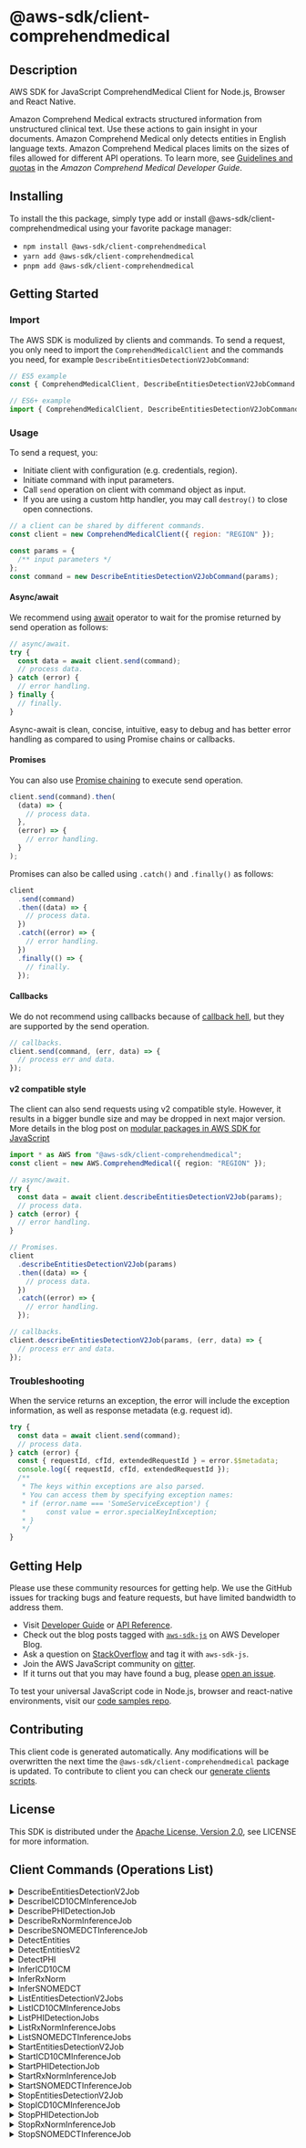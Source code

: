 <!-- generated file, do not edit directly -->

# @aws-sdk/client-comprehendmedical

## Description

AWS SDK for JavaScript ComprehendMedical Client for Node.js, Browser and React Native.

<p>Amazon Comprehend Medical extracts structured information from unstructured clinical text. Use these actions to gain insight in your documents. Amazon Comprehend Medical only detects entities in English language texts. Amazon Comprehend Medical places limits on the sizes of files allowed for different API operations. To learn more, see <a href="https://docs.aws.amazon.com/comprehend-medical/latest/dev/comprehendmedical-quotas.html">Guidelines and quotas</a> in the <i>Amazon Comprehend Medical Developer Guide</i>.</p>

## Installing

To install the this package, simply type add or install @aws-sdk/client-comprehendmedical
using your favorite package manager:

- `npm install @aws-sdk/client-comprehendmedical`
- `yarn add @aws-sdk/client-comprehendmedical`
- `pnpm add @aws-sdk/client-comprehendmedical`

## Getting Started

### Import

The AWS SDK is modulized by clients and commands.
To send a request, you only need to import the `ComprehendMedicalClient` and
the commands you need, for example `DescribeEntitiesDetectionV2JobCommand`:

```js
// ES5 example
const { ComprehendMedicalClient, DescribeEntitiesDetectionV2JobCommand } = require("@aws-sdk/client-comprehendmedical");
```

```ts
// ES6+ example
import { ComprehendMedicalClient, DescribeEntitiesDetectionV2JobCommand } from "@aws-sdk/client-comprehendmedical";
```

### Usage

To send a request, you:

- Initiate client with configuration (e.g. credentials, region).
- Initiate command with input parameters.
- Call `send` operation on client with command object as input.
- If you are using a custom http handler, you may call `destroy()` to close open connections.

```js
// a client can be shared by different commands.
const client = new ComprehendMedicalClient({ region: "REGION" });

const params = {
  /** input parameters */
};
const command = new DescribeEntitiesDetectionV2JobCommand(params);
```

#### Async/await

We recommend using [await](https://developer.mozilla.org/en-US/docs/Web/JavaScript/Reference/Operators/await)
operator to wait for the promise returned by send operation as follows:

```js
// async/await.
try {
  const data = await client.send(command);
  // process data.
} catch (error) {
  // error handling.
} finally {
  // finally.
}
```

Async-await is clean, concise, intuitive, easy to debug and has better error handling
as compared to using Promise chains or callbacks.

#### Promises

You can also use [Promise chaining](https://developer.mozilla.org/en-US/docs/Web/JavaScript/Guide/Using_promises#chaining)
to execute send operation.

```js
client.send(command).then(
  (data) => {
    // process data.
  },
  (error) => {
    // error handling.
  }
);
```

Promises can also be called using `.catch()` and `.finally()` as follows:

```js
client
  .send(command)
  .then((data) => {
    // process data.
  })
  .catch((error) => {
    // error handling.
  })
  .finally(() => {
    // finally.
  });
```

#### Callbacks

We do not recommend using callbacks because of [callback hell](http://callbackhell.com/),
but they are supported by the send operation.

```js
// callbacks.
client.send(command, (err, data) => {
  // process err and data.
});
```

#### v2 compatible style

The client can also send requests using v2 compatible style.
However, it results in a bigger bundle size and may be dropped in next major version. More details in the blog post
on [modular packages in AWS SDK for JavaScript](https://aws.amazon.com/blogs/developer/modular-packages-in-aws-sdk-for-javascript/)

```ts
import * as AWS from "@aws-sdk/client-comprehendmedical";
const client = new AWS.ComprehendMedical({ region: "REGION" });

// async/await.
try {
  const data = await client.describeEntitiesDetectionV2Job(params);
  // process data.
} catch (error) {
  // error handling.
}

// Promises.
client
  .describeEntitiesDetectionV2Job(params)
  .then((data) => {
    // process data.
  })
  .catch((error) => {
    // error handling.
  });

// callbacks.
client.describeEntitiesDetectionV2Job(params, (err, data) => {
  // process err and data.
});
```

### Troubleshooting

When the service returns an exception, the error will include the exception information,
as well as response metadata (e.g. request id).

```js
try {
  const data = await client.send(command);
  // process data.
} catch (error) {
  const { requestId, cfId, extendedRequestId } = error.$$metadata;
  console.log({ requestId, cfId, extendedRequestId });
  /**
   * The keys within exceptions are also parsed.
   * You can access them by specifying exception names:
   * if (error.name === 'SomeServiceException') {
   *     const value = error.specialKeyInException;
   * }
   */
}
```

## Getting Help

Please use these community resources for getting help.
We use the GitHub issues for tracking bugs and feature requests, but have limited bandwidth to address them.

- Visit [Developer Guide](https://docs.aws.amazon.com/sdk-for-javascript/v3/developer-guide/welcome.html)
  or [API Reference](https://docs.aws.amazon.com/AWSJavaScriptSDK/v3/latest/index.html).
- Check out the blog posts tagged with [`aws-sdk-js`](https://aws.amazon.com/blogs/developer/tag/aws-sdk-js/)
  on AWS Developer Blog.
- Ask a question on [StackOverflow](https://stackoverflow.com/questions/tagged/aws-sdk-js) and tag it with `aws-sdk-js`.
- Join the AWS JavaScript community on [gitter](https://gitter.im/aws/aws-sdk-js-v3).
- If it turns out that you may have found a bug, please [open an issue](https://github.com/aws/aws-sdk-js-v3/issues/new/choose).

To test your universal JavaScript code in Node.js, browser and react-native environments,
visit our [code samples repo](https://github.com/aws-samples/aws-sdk-js-tests).

## Contributing

This client code is generated automatically. Any modifications will be overwritten the next time the `@aws-sdk/client-comprehendmedical` package is updated.
To contribute to client you can check our [generate clients scripts](https://github.com/aws/aws-sdk-js-v3/tree/main/scripts/generate-clients).

## License

This SDK is distributed under the
[Apache License, Version 2.0](http://www.apache.org/licenses/LICENSE-2.0),
see LICENSE for more information.

## Client Commands (Operations List)

<details>
<summary>
DescribeEntitiesDetectionV2Job
</summary>

[Command API Reference](https://docs.aws.amazon.com/AWSJavaScriptSDK/v3/latest/clients/client-comprehendmedical/classes/describeentitiesdetectionv2jobcommand.html) / [Input](https://docs.aws.amazon.com/AWSJavaScriptSDK/v3/latest/clients/client-comprehendmedical/interfaces/describeentitiesdetectionv2jobcommandinput.html) / [Output](https://docs.aws.amazon.com/AWSJavaScriptSDK/v3/latest/clients/client-comprehendmedical/interfaces/describeentitiesdetectionv2jobcommandoutput.html)

</details>
<details>
<summary>
DescribeICD10CMInferenceJob
</summary>

[Command API Reference](https://docs.aws.amazon.com/AWSJavaScriptSDK/v3/latest/clients/client-comprehendmedical/classes/describeicd10cminferencejobcommand.html) / [Input](https://docs.aws.amazon.com/AWSJavaScriptSDK/v3/latest/clients/client-comprehendmedical/interfaces/describeicd10cminferencejobcommandinput.html) / [Output](https://docs.aws.amazon.com/AWSJavaScriptSDK/v3/latest/clients/client-comprehendmedical/interfaces/describeicd10cminferencejobcommandoutput.html)

</details>
<details>
<summary>
DescribePHIDetectionJob
</summary>

[Command API Reference](https://docs.aws.amazon.com/AWSJavaScriptSDK/v3/latest/clients/client-comprehendmedical/classes/describephidetectionjobcommand.html) / [Input](https://docs.aws.amazon.com/AWSJavaScriptSDK/v3/latest/clients/client-comprehendmedical/interfaces/describephidetectionjobcommandinput.html) / [Output](https://docs.aws.amazon.com/AWSJavaScriptSDK/v3/latest/clients/client-comprehendmedical/interfaces/describephidetectionjobcommandoutput.html)

</details>
<details>
<summary>
DescribeRxNormInferenceJob
</summary>

[Command API Reference](https://docs.aws.amazon.com/AWSJavaScriptSDK/v3/latest/clients/client-comprehendmedical/classes/describerxnorminferencejobcommand.html) / [Input](https://docs.aws.amazon.com/AWSJavaScriptSDK/v3/latest/clients/client-comprehendmedical/interfaces/describerxnorminferencejobcommandinput.html) / [Output](https://docs.aws.amazon.com/AWSJavaScriptSDK/v3/latest/clients/client-comprehendmedical/interfaces/describerxnorminferencejobcommandoutput.html)

</details>
<details>
<summary>
DescribeSNOMEDCTInferenceJob
</summary>

[Command API Reference](https://docs.aws.amazon.com/AWSJavaScriptSDK/v3/latest/clients/client-comprehendmedical/classes/describesnomedctinferencejobcommand.html) / [Input](https://docs.aws.amazon.com/AWSJavaScriptSDK/v3/latest/clients/client-comprehendmedical/interfaces/describesnomedctinferencejobcommandinput.html) / [Output](https://docs.aws.amazon.com/AWSJavaScriptSDK/v3/latest/clients/client-comprehendmedical/interfaces/describesnomedctinferencejobcommandoutput.html)

</details>
<details>
<summary>
DetectEntities
</summary>

[Command API Reference](https://docs.aws.amazon.com/AWSJavaScriptSDK/v3/latest/clients/client-comprehendmedical/classes/detectentitiescommand.html) / [Input](https://docs.aws.amazon.com/AWSJavaScriptSDK/v3/latest/clients/client-comprehendmedical/interfaces/detectentitiescommandinput.html) / [Output](https://docs.aws.amazon.com/AWSJavaScriptSDK/v3/latest/clients/client-comprehendmedical/interfaces/detectentitiescommandoutput.html)

</details>
<details>
<summary>
DetectEntitiesV2
</summary>

[Command API Reference](https://docs.aws.amazon.com/AWSJavaScriptSDK/v3/latest/clients/client-comprehendmedical/classes/detectentitiesv2command.html) / [Input](https://docs.aws.amazon.com/AWSJavaScriptSDK/v3/latest/clients/client-comprehendmedical/interfaces/detectentitiesv2commandinput.html) / [Output](https://docs.aws.amazon.com/AWSJavaScriptSDK/v3/latest/clients/client-comprehendmedical/interfaces/detectentitiesv2commandoutput.html)

</details>
<details>
<summary>
DetectPHI
</summary>

[Command API Reference](https://docs.aws.amazon.com/AWSJavaScriptSDK/v3/latest/clients/client-comprehendmedical/classes/detectphicommand.html) / [Input](https://docs.aws.amazon.com/AWSJavaScriptSDK/v3/latest/clients/client-comprehendmedical/interfaces/detectphicommandinput.html) / [Output](https://docs.aws.amazon.com/AWSJavaScriptSDK/v3/latest/clients/client-comprehendmedical/interfaces/detectphicommandoutput.html)

</details>
<details>
<summary>
InferICD10CM
</summary>

[Command API Reference](https://docs.aws.amazon.com/AWSJavaScriptSDK/v3/latest/clients/client-comprehendmedical/classes/infericd10cmcommand.html) / [Input](https://docs.aws.amazon.com/AWSJavaScriptSDK/v3/latest/clients/client-comprehendmedical/interfaces/infericd10cmcommandinput.html) / [Output](https://docs.aws.amazon.com/AWSJavaScriptSDK/v3/latest/clients/client-comprehendmedical/interfaces/infericd10cmcommandoutput.html)

</details>
<details>
<summary>
InferRxNorm
</summary>

[Command API Reference](https://docs.aws.amazon.com/AWSJavaScriptSDK/v3/latest/clients/client-comprehendmedical/classes/inferrxnormcommand.html) / [Input](https://docs.aws.amazon.com/AWSJavaScriptSDK/v3/latest/clients/client-comprehendmedical/interfaces/inferrxnormcommandinput.html) / [Output](https://docs.aws.amazon.com/AWSJavaScriptSDK/v3/latest/clients/client-comprehendmedical/interfaces/inferrxnormcommandoutput.html)

</details>
<details>
<summary>
InferSNOMEDCT
</summary>

[Command API Reference](https://docs.aws.amazon.com/AWSJavaScriptSDK/v3/latest/clients/client-comprehendmedical/classes/infersnomedctcommand.html) / [Input](https://docs.aws.amazon.com/AWSJavaScriptSDK/v3/latest/clients/client-comprehendmedical/interfaces/infersnomedctcommandinput.html) / [Output](https://docs.aws.amazon.com/AWSJavaScriptSDK/v3/latest/clients/client-comprehendmedical/interfaces/infersnomedctcommandoutput.html)

</details>
<details>
<summary>
ListEntitiesDetectionV2Jobs
</summary>

[Command API Reference](https://docs.aws.amazon.com/AWSJavaScriptSDK/v3/latest/clients/client-comprehendmedical/classes/listentitiesdetectionv2jobscommand.html) / [Input](https://docs.aws.amazon.com/AWSJavaScriptSDK/v3/latest/clients/client-comprehendmedical/interfaces/listentitiesdetectionv2jobscommandinput.html) / [Output](https://docs.aws.amazon.com/AWSJavaScriptSDK/v3/latest/clients/client-comprehendmedical/interfaces/listentitiesdetectionv2jobscommandoutput.html)

</details>
<details>
<summary>
ListICD10CMInferenceJobs
</summary>

[Command API Reference](https://docs.aws.amazon.com/AWSJavaScriptSDK/v3/latest/clients/client-comprehendmedical/classes/listicd10cminferencejobscommand.html) / [Input](https://docs.aws.amazon.com/AWSJavaScriptSDK/v3/latest/clients/client-comprehendmedical/interfaces/listicd10cminferencejobscommandinput.html) / [Output](https://docs.aws.amazon.com/AWSJavaScriptSDK/v3/latest/clients/client-comprehendmedical/interfaces/listicd10cminferencejobscommandoutput.html)

</details>
<details>
<summary>
ListPHIDetectionJobs
</summary>

[Command API Reference](https://docs.aws.amazon.com/AWSJavaScriptSDK/v3/latest/clients/client-comprehendmedical/classes/listphidetectionjobscommand.html) / [Input](https://docs.aws.amazon.com/AWSJavaScriptSDK/v3/latest/clients/client-comprehendmedical/interfaces/listphidetectionjobscommandinput.html) / [Output](https://docs.aws.amazon.com/AWSJavaScriptSDK/v3/latest/clients/client-comprehendmedical/interfaces/listphidetectionjobscommandoutput.html)

</details>
<details>
<summary>
ListRxNormInferenceJobs
</summary>

[Command API Reference](https://docs.aws.amazon.com/AWSJavaScriptSDK/v3/latest/clients/client-comprehendmedical/classes/listrxnorminferencejobscommand.html) / [Input](https://docs.aws.amazon.com/AWSJavaScriptSDK/v3/latest/clients/client-comprehendmedical/interfaces/listrxnorminferencejobscommandinput.html) / [Output](https://docs.aws.amazon.com/AWSJavaScriptSDK/v3/latest/clients/client-comprehendmedical/interfaces/listrxnorminferencejobscommandoutput.html)

</details>
<details>
<summary>
ListSNOMEDCTInferenceJobs
</summary>

[Command API Reference](https://docs.aws.amazon.com/AWSJavaScriptSDK/v3/latest/clients/client-comprehendmedical/classes/listsnomedctinferencejobscommand.html) / [Input](https://docs.aws.amazon.com/AWSJavaScriptSDK/v3/latest/clients/client-comprehendmedical/interfaces/listsnomedctinferencejobscommandinput.html) / [Output](https://docs.aws.amazon.com/AWSJavaScriptSDK/v3/latest/clients/client-comprehendmedical/interfaces/listsnomedctinferencejobscommandoutput.html)

</details>
<details>
<summary>
StartEntitiesDetectionV2Job
</summary>

[Command API Reference](https://docs.aws.amazon.com/AWSJavaScriptSDK/v3/latest/clients/client-comprehendmedical/classes/startentitiesdetectionv2jobcommand.html) / [Input](https://docs.aws.amazon.com/AWSJavaScriptSDK/v3/latest/clients/client-comprehendmedical/interfaces/startentitiesdetectionv2jobcommandinput.html) / [Output](https://docs.aws.amazon.com/AWSJavaScriptSDK/v3/latest/clients/client-comprehendmedical/interfaces/startentitiesdetectionv2jobcommandoutput.html)

</details>
<details>
<summary>
StartICD10CMInferenceJob
</summary>

[Command API Reference](https://docs.aws.amazon.com/AWSJavaScriptSDK/v3/latest/clients/client-comprehendmedical/classes/starticd10cminferencejobcommand.html) / [Input](https://docs.aws.amazon.com/AWSJavaScriptSDK/v3/latest/clients/client-comprehendmedical/interfaces/starticd10cminferencejobcommandinput.html) / [Output](https://docs.aws.amazon.com/AWSJavaScriptSDK/v3/latest/clients/client-comprehendmedical/interfaces/starticd10cminferencejobcommandoutput.html)

</details>
<details>
<summary>
StartPHIDetectionJob
</summary>

[Command API Reference](https://docs.aws.amazon.com/AWSJavaScriptSDK/v3/latest/clients/client-comprehendmedical/classes/startphidetectionjobcommand.html) / [Input](https://docs.aws.amazon.com/AWSJavaScriptSDK/v3/latest/clients/client-comprehendmedical/interfaces/startphidetectionjobcommandinput.html) / [Output](https://docs.aws.amazon.com/AWSJavaScriptSDK/v3/latest/clients/client-comprehendmedical/interfaces/startphidetectionjobcommandoutput.html)

</details>
<details>
<summary>
StartRxNormInferenceJob
</summary>

[Command API Reference](https://docs.aws.amazon.com/AWSJavaScriptSDK/v3/latest/clients/client-comprehendmedical/classes/startrxnorminferencejobcommand.html) / [Input](https://docs.aws.amazon.com/AWSJavaScriptSDK/v3/latest/clients/client-comprehendmedical/interfaces/startrxnorminferencejobcommandinput.html) / [Output](https://docs.aws.amazon.com/AWSJavaScriptSDK/v3/latest/clients/client-comprehendmedical/interfaces/startrxnorminferencejobcommandoutput.html)

</details>
<details>
<summary>
StartSNOMEDCTInferenceJob
</summary>

[Command API Reference](https://docs.aws.amazon.com/AWSJavaScriptSDK/v3/latest/clients/client-comprehendmedical/classes/startsnomedctinferencejobcommand.html) / [Input](https://docs.aws.amazon.com/AWSJavaScriptSDK/v3/latest/clients/client-comprehendmedical/interfaces/startsnomedctinferencejobcommandinput.html) / [Output](https://docs.aws.amazon.com/AWSJavaScriptSDK/v3/latest/clients/client-comprehendmedical/interfaces/startsnomedctinferencejobcommandoutput.html)

</details>
<details>
<summary>
StopEntitiesDetectionV2Job
</summary>

[Command API Reference](https://docs.aws.amazon.com/AWSJavaScriptSDK/v3/latest/clients/client-comprehendmedical/classes/stopentitiesdetectionv2jobcommand.html) / [Input](https://docs.aws.amazon.com/AWSJavaScriptSDK/v3/latest/clients/client-comprehendmedical/interfaces/stopentitiesdetectionv2jobcommandinput.html) / [Output](https://docs.aws.amazon.com/AWSJavaScriptSDK/v3/latest/clients/client-comprehendmedical/interfaces/stopentitiesdetectionv2jobcommandoutput.html)

</details>
<details>
<summary>
StopICD10CMInferenceJob
</summary>

[Command API Reference](https://docs.aws.amazon.com/AWSJavaScriptSDK/v3/latest/clients/client-comprehendmedical/classes/stopicd10cminferencejobcommand.html) / [Input](https://docs.aws.amazon.com/AWSJavaScriptSDK/v3/latest/clients/client-comprehendmedical/interfaces/stopicd10cminferencejobcommandinput.html) / [Output](https://docs.aws.amazon.com/AWSJavaScriptSDK/v3/latest/clients/client-comprehendmedical/interfaces/stopicd10cminferencejobcommandoutput.html)

</details>
<details>
<summary>
StopPHIDetectionJob
</summary>

[Command API Reference](https://docs.aws.amazon.com/AWSJavaScriptSDK/v3/latest/clients/client-comprehendmedical/classes/stopphidetectionjobcommand.html) / [Input](https://docs.aws.amazon.com/AWSJavaScriptSDK/v3/latest/clients/client-comprehendmedical/interfaces/stopphidetectionjobcommandinput.html) / [Output](https://docs.aws.amazon.com/AWSJavaScriptSDK/v3/latest/clients/client-comprehendmedical/interfaces/stopphidetectionjobcommandoutput.html)

</details>
<details>
<summary>
StopRxNormInferenceJob
</summary>

[Command API Reference](https://docs.aws.amazon.com/AWSJavaScriptSDK/v3/latest/clients/client-comprehendmedical/classes/stoprxnorminferencejobcommand.html) / [Input](https://docs.aws.amazon.com/AWSJavaScriptSDK/v3/latest/clients/client-comprehendmedical/interfaces/stoprxnorminferencejobcommandinput.html) / [Output](https://docs.aws.amazon.com/AWSJavaScriptSDK/v3/latest/clients/client-comprehendmedical/interfaces/stoprxnorminferencejobcommandoutput.html)

</details>
<details>
<summary>
StopSNOMEDCTInferenceJob
</summary>

[Command API Reference](https://docs.aws.amazon.com/AWSJavaScriptSDK/v3/latest/clients/client-comprehendmedical/classes/stopsnomedctinferencejobcommand.html) / [Input](https://docs.aws.amazon.com/AWSJavaScriptSDK/v3/latest/clients/client-comprehendmedical/interfaces/stopsnomedctinferencejobcommandinput.html) / [Output](https://docs.aws.amazon.com/AWSJavaScriptSDK/v3/latest/clients/client-comprehendmedical/interfaces/stopsnomedctinferencejobcommandoutput.html)

</details>
